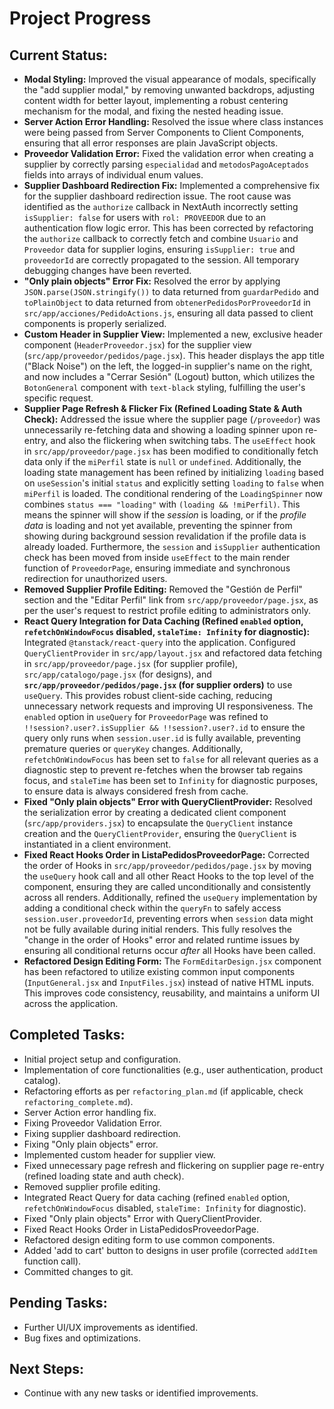 # Project Progress

## Current Status:
- **Modal Styling:** Improved the visual appearance of modals, specifically the "add supplier modal," by removing unwanted backdrops, adjusting content width for better layout, implementing a robust centering mechanism for the modal, and fixing the nested heading issue.
- **Server Action Error Handling:** Resolved the issue where class instances were being passed from Server Components to Client Components, ensuring that all error responses are plain JavaScript objects.
- **Proveedor Validation Error:** Fixed the validation error when creating a supplier by correctly parsing `especialidad` and `metodosPagoAceptados` fields into arrays of individual enum values.
- **Supplier Dashboard Redirection Fix:** Implemented a comprehensive fix for the supplier dashboard redirection issue. The root cause was identified as the `authorize` callback in NextAuth incorrectly setting `isSupplier: false` for users with `rol: PROVEEDOR` due to an authentication flow logic error. This has been corrected by refactoring the `authorize` callback to correctly fetch and combine `Usuario` and `Proveedor` data for supplier logins, ensuring `isSupplier: true` and `proveedorId` are correctly propagated to the session. All temporary debugging changes have been reverted.
- **"Only plain objects" Error Fix:** Resolved the error by applying `JSON.parse(JSON.stringify())` to data returned from `guardarPedido` and `toPlainObject` to data returned from `obtenerPedidosPorProveedorId` in `src/app/acciones/PedidoActions.js`, ensuring all data passed to client components is properly serialized.
- **Custom Header in Supplier View:** Implemented a new, exclusive header component (`HeaderProveedor.jsx`) for the supplier view (`src/app/proveedor/pedidos/page.jsx`). This header displays the app title ("Black Noise") on the left, the logged-in supplier's name on the right, and now includes a "Cerrar Sesión" (Logout) button, which utilizes the `BotonGeneral` component with `text-black` styling, fulfilling the user's specific request.
- **Supplier Page Refresh & Flicker Fix (Refined Loading State & Auth Check):** Addressed the issue where the supplier page (`/proveedor`) was unnecessarily re-fetching data and showing a loading spinner upon re-entry, and also the flickering when switching tabs. The `useEffect` hook in `src/app/proveedor/page.jsx` has been modified to conditionally fetch data only if the `miPerfil` state is `null` or `undefined`. Additionally, the loading state management has been refined by initializing `loading` based on `useSession`'s initial `status` and explicitly setting `loading` to `false` when `miPerfil` is loaded. The conditional rendering of the `LoadingSpinner` now combines `status === "loading"` with `(loading && !miPerfil)`. This means the spinner will show if the *session* is loading, or if the *profile data* is loading and not yet available, preventing the spinner from showing during background session revalidation if the profile data is already loaded. Furthermore, the `session` and `isSupplier` authentication check has been moved from inside `useEffect` to the main render function of `ProveedorPage`, ensuring immediate and synchronous redirection for unauthorized users.
- **Removed Supplier Profile Editing:** Removed the "Gestión de Perfil" section and the "Editar Perfil" link from `src/app/proveedor/page.jsx`, as per the user's request to restrict profile editing to administrators only.
- **React Query Integration for Data Caching (Refined `enabled` option, `refetchOnWindowFocus` disabled, `staleTime: Infinity` for diagnostic):** Integrated `@tanstack/react-query` into the application. Configured `QueryClientProvider` in `src/app/layout.jsx` and refactored data fetching in `src/app/proveedor/page.jsx` (for supplier profile), `src/app/catalogo/page.jsx` (for designs), and **`src/app/proveedor/pedidos/page.jsx` (for supplier orders)** to use `useQuery`. This provides robust client-side caching, reducing unnecessary network requests and improving UI responsiveness. The `enabled` option in `useQuery` for `ProveedorPage` was refined to `!!session?.user?.isSupplier && !!session?.user?.id` to ensure the query only runs when `session.user.id` is fully available, preventing premature queries or `queryKey` changes. Additionally, `refetchOnWindowFocus` has been set to `false` for all relevant queries as a diagnostic step to prevent re-fetches when the browser tab regains focus, and `staleTime` has been set to `Infinity` for diagnostic purposes, to ensure data is always considered fresh from cache.
- **Fixed "Only plain objects" Error with QueryClientProvider:** Resolved the serialization error by creating a dedicated client component (`src/app/providers.jsx`) to encapsulate the `QueryClient` instance creation and the `QueryClientProvider`, ensuring the `QueryClient` is instantiated in a client environment.
- **Fixed React Hooks Order in ListaPedidosProveedorPage:** Corrected the order of Hooks in `src/app/proveedor/pedidos/page.jsx` by moving the `useQuery` hook call and all other React Hooks to the top level of the component, ensuring they are called unconditionally and consistently across all renders. Additionally, refined the `useQuery` implementation by adding a conditional check within the `queryFn` to safely access `session.user.proveedorId`, preventing errors when `session` data might not be fully available during initial renders. This fully resolves the "change in the order of Hooks" error and related runtime issues by ensuring all conditional returns occur *after* all Hooks have been called.
- **Refactored Design Editing Form:** The `FormEditarDesign.jsx` component has been refactored to utilize existing common input components (`InputGeneral.jsx` and `InputFiles.jsx`) instead of native HTML inputs. This improves code consistency, reusability, and maintains a uniform UI across the application.

## Completed Tasks:
- Initial project setup and configuration.
- Implementation of core functionalities (e.g., user authentication, product catalog).
- Refactoring efforts as per `refactoring_plan.md` (if applicable, check `refactoring_complete.md`).
- Server Action error handling fix.
- Fixing Proveedor Validation Error.
- Fixing supplier dashboard redirection.
- Fixing "Only plain objects" error.
- Implemented custom header for supplier view.
- Fixed unnecessary page refresh and flickering on supplier page re-entry (refined loading state and auth check).
- Removed supplier profile editing.
- Integrated React Query for data caching (refined `enabled` option, `refetchOnWindowFocus` disabled, `staleTime: Infinity` for diagnostic).
- Fixed "Only plain objects" Error with QueryClientProvider.
- Fixed React Hooks Order in ListaPedidosProveedorPage.
- Refactored design editing form to use common components.
- Added 'add to cart' button to designs in user profile (corrected `addItem` function call).
- Committed changes to git.

## Pending Tasks:
- Further UI/UX improvements as identified.
- Bug fixes and optimizations.

## Next Steps:
- Continue with any new tasks or identified improvements.
